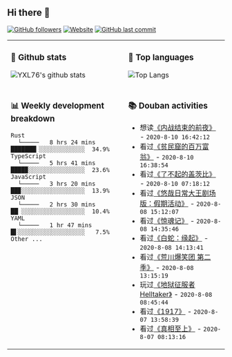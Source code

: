 ## Hi there 👋

[![GitHub followers](https://img.shields.io/github/followers/YXL76?style=for-the-badge&color=blue)](https://github.com/YXL76?tab=followers)
[![Website](https://img.shields.io/website?style=for-the-badge&up_message=Blog&url=https%3A%2F%2Fyxl76.net%2F&color=brightgreen)](https://yxl76.net)
[![GitHub last commit](https://img.shields.io/github/last-commit/YXL76/YXL76?label=update&style=for-the-badge&color=orange)](https://github.com/YXL76/YXL76)

<table>
<tr>
<td valign="top" width="54%">

### 🔭 Github stats

![YXL76's github stats](https://github-readme-stats.yxl76.vercel.app/api?username=YXL76&count_private=true&show_icons=true&theme=tokyonight)

</td>

<td valign="top" width="46%">

### 🌱 Top languages

![Top Langs](https://github-readme-stats.yxl76.vercel.app/api/top-langs/?username=YXL76&layout=compact&theme=tokyonight)

</td>
</tr>
<tr>
<td valign="top" width="54%">

### 📊 Weekly development breakdown

```text
Rust
  └─────   8 hrs 24 mins  ███████▎░░░░░░░░░░░░░  34.9%
TypeScript
  └─────   5 hrs 41 mins  ████▉░░░░░░░░░░░░░░░░  23.6%
JavaScript
  └─────   3 hrs 20 mins  ██▉░░░░░░░░░░░░░░░░░░  13.9%
JSON
  └─────   2 hrs 30 mins  ██▏░░░░░░░░░░░░░░░░░░  10.4%
YAML
  └─────   1 hr 47 mins   █▌░░░░░░░░░░░░░░░░░░░   7.5%
Other ...
```

</td>
<td valign="top" width="46%">

### 📚 Douban activities

- 想读[《内战结束的前夜》](https://book.douban.com/subject/1264442/) - `2020-8-10 16:42:12`
- 看过[《贫民窟的百万富翁》](http://movie.douban.com/subject/2209573/) - `2020-8-10 16:38:54`
- 看过[《了不起的盖茨比》](http://movie.douban.com/subject/3364223/) - `2020-8-10 07:18:12`
- 看过[《悠哉日常大王剧场版：假期活动》](http://movie.douban.com/subject/27063403/) - `2020-8-08 15:12:07`
- 看过[《惊魂记》](http://movie.douban.com/subject/1293181/) - `2020-8-08 14:35:46`
- 看过[《白蛇：缘起》](http://movie.douban.com/subject/30331149/) - `2020-8-08 14:13:41`
- 看过[《荒川爆笑团 第二季》](http://movie.douban.com/subject/4893988/) - `2020-8-08 13:15:19`
- 玩过[《地狱征服者 Helltaker》](http://www.douban.com/game/35083393/) - `2020-8-08 08:45:44`
- 看过[《1917》](http://movie.douban.com/subject/30252495/) - `2020-8-07 13:58:39`
- 看过[《真相至上》](http://movie.douban.com/subject/2335122/) - `2020-8-07 08:13:16`

</td>
</tr>
</table>

<!--
**YXL76/YXL76** is a ✨ _special_ ✨ repository because its `README.md` (this file) appears on your GitHub profile.

Here are some ideas to get you started:

- 🔭 I’m currently working on ...
- 🌱 I’m currently learning ...
- 👯 I’m looking to collaborate on ...
- 🤔 I’m looking for help with ...
- 💬 Ask me about ...
- 📫 How to reach me: ...
- 😄 Pronouns: ...
- ⚡ Fun fact: ...
-->
